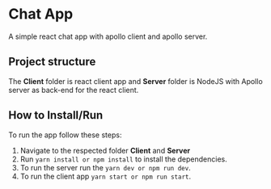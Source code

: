 # Chat App

A simple react chat app with apollo client and apollo server.

## Project structure

The **Client** folder is react client app and  **Server** folder is NodeJS with Apollo server as back-end for the react client.

## How to Install/Run

To run the app follow these steps:


1. Navigate to the respected folder **Client** and **Server**
2. Run `yarn install or npm install` to install the dependencies.
3. To run the server run the `yarn dev or npm run dev`.
4. To run the client app `yarn start or npm run start`.



